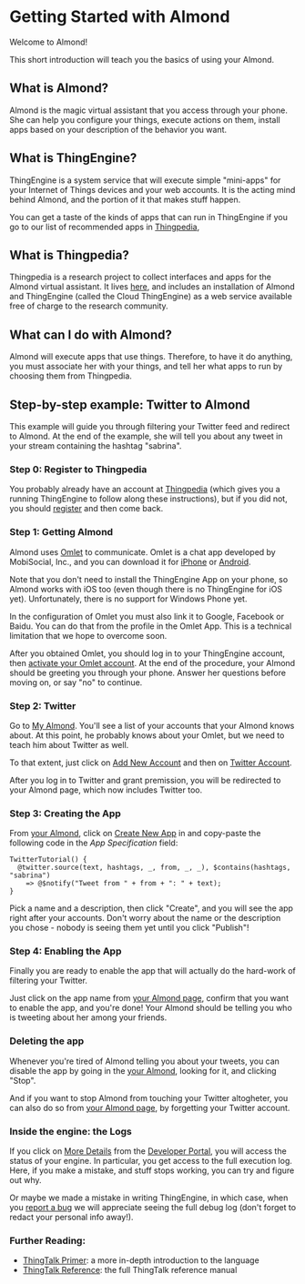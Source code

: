 # Getting Started with Almond

Welcome to Almond!

This short introduction will teach you the basics of using your Almond.

## What is Almond?

Almond is the magic virtual assistant that you access through your phone. She can
help you configure your things, execute actions on them, install apps based on
your description of the behavior you want.

## What is ThingEngine?

ThingEngine is a system service that will execute simple "mini-apps" for
your Internet of Things devices and your web accounts. It is the acting
mind behind Almond, and the portion of it that makes stuff happen.

You can get a taste of the kinds of apps that can run in ThingEngine if
you go to our list of recommended apps in [Thingpedia](https://thingengine.stanford.edu/thingpedia/apps),

## What is Thingpedia?

Thingpedia is a research project to collect interfaces and apps for the
Almond virtual assistant. It lives [here](https://thingengine.stanford.edu/about),
and includes an installation of Almond and ThingEngine (called the Cloud ThingEngine)
as a web service available free of charge to the research community.

## What can I do with Almond?

Almond will execute apps that use things. Therefore, to have it do anything,
you must associate her with your things, and tell her what apps
to run by choosing them from Thingpedia.

## Step-by-step example: Twitter to Almond

This example will guide you through filtering your Twitter feed and redirect
to Almond. At the end of the example, she will tell you about any tweet in your
stream containing the hashtag "sabrina".

### Step 0: Register to Thingpedia

You probably already have an account at
[Thingpedia](https://thingengine.stanford.edu) (which gives you a running ThingEngine
to follow along these instructions), but if you did
not, you should
[register](/user/register) and then
come back.

### Step 1: Getting Almond

Almond uses [Omlet](http://omlet.me) to communicate. Omlet is a chat
app developed by MobiSocial, Inc., and you can download it for
[iPhone](https://itunes.apple.com/us/app/omlet/id682042134?ls=1&mt=8)
or
[Android](https://play.google.com/store/apps/details?id=mobisocial.omlet).

Note that you don't need to install the ThingEngine App on your phone, so
Almond works with iOS too (even though there is no ThingEngine for iOS yet).
Unfortunately, there is no support for Windows Phone yet.

In the configuration of Omlet you must also link it to Google, Facebook or
Baidu. You can do that from the profile in the Omlet App. This is a technical
limitation that we hope to overcome soon.

After you obtained Omlet, you should log in to your ThingEngine account, then
[activate your Omlet account](/devices/oauth2/org.thingpedia.builtin.omlet).
At the end of the procedure, your Almond should be greeting you through your
phone. Answer her questions before moving on, or say "no" to continue.

### Step 2: Twitter

Go to [My Almond](/apps).
You'll see a list of your accounts that your Almond knows about. At this point,
he probably knows about your Omlet, but we need to teach him about Twitter as well.

To that extent, just click on
[Add New Account](/devices/create?class=online)
and then on
[Twitter Account](/devices/oauth2/com.twitter).

After you log in to Twitter and grant premission, you will be redirected to your
Almond page, which now includes Twitter too.

### Step 3: Creating the App

From [your Almond](/apps), click on
[Create New App](/thingpedia/apps/create) in
 and copy-paste the following code in the _App Specification_ field:

    TwitterTutorial() {
      @twitter.source(text, hashtags, _, from, _, _), $contains(hashtags, "sabrina")
        => @$notify("Tweet from " + from + ": " + text);
    }

Pick a name and a description, then click "Create", and you will see the app right
after your accounts. Don't worry about the name or the description you chose - nobody
is seeing them yet until you click "Publish"!

### Step 4: Enabling the App

Finally you are ready to enable the app that will actually do the hard-work
of filtering your Twitter.

Just click on the app name from [your Almond page](/apps), confirm that
you want to enable the app, and you're done! Your Almond should be telling you
who is tweeting about her among your friends.

### Deleting the app

Whenever you're tired of Almond telling you about your tweets, you can disable the
app by going in the [your Almond](/apps), looking for it, and clicking "Stop".

And if you want to stop Almond from touching your Twitter
altogheter, you can also do so from [your Almond page](/apps), by forgetting
your Twitter account.

### Inside the engine: the Logs

If you click on [More Details](/status) from the [Developer Portal](/thingpedia/developers),
you will access the status of your engine. In particular, you get access
to the full execution log.
Here, if you make a mistake, and stuff stops working, you can try and figure out why.

Or maybe we made a mistake in writing ThingEngine, in which case, when you
[report a bug](https://github.com/Stanford-IoT-Lab/ThingEngine/issues) we will
appreciate seeing the full debug log (don't forget to redact your personal info
away!).

### Further Reading:

* [ThingTalk Primer](/doc/thingtalk-intro.md): a more in-depth introduction to the language
* [ThingTalk Reference](/doc/thingtalk-reference.md): the full ThingTalk reference manual
